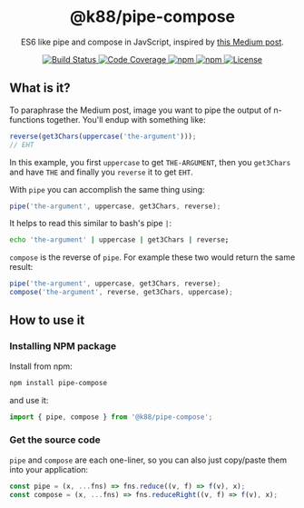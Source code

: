 <h1 align="center">@k88/pipe-compose</h1>
<p align="center">ES6 like pipe and compose in JavScript, inspired by <a href="https://medium.com/@dtipson/creating-an-es6ish-compose-in-javascript-ac580b95104a" target="_blank">this Medium post</a>.</p>

<p align="center">
    <a href="https://travis-ci.com/ktalebian/pipe-compose">
        <img src="https://travis-ci.com/ktalebian/pipe-compose.svg?branch=master" title="Build Status" />
    </a>
    <a href="https://codecov.io/gh/ktalebian/pipe-compose">
        <img src="https://codecov.io/gh/ktalebian/pipe-compose/branch/master/graph/badge.svg" title="Code Coverage" />
    </a>
    <a href="https://www.npmjs.com/package/@k88/pipe-compose">
        <img src="https://img.shields.io/npm/v/@k88/pipe-compose.svg?style=square" title="npm" />
    </a>
    <a href="https://www.npmjs.com/package/@k88/pipe-compose">
        <img src="https://img.shields.io/npm/dt/@k88/pipe-compose.svg?style=square" title="npm" />
    </a>
    <a href="./LICENSE">
        <img src="https://img.shields.io/npm/l/@k88/pipe-compose.svg?style=square" title="License" />
    </a>
</p>

## What is it?

To paraphrase the Medium post, image you want to pipe the output of n-functions together. You'll endup with something like:

```js
reverse(get3Chars(uppercase('the-argument')));
// EHT
```

In this example, you first `uppercase` to get `THE-ARGUMENT`, then you `get3Chars` and have `THE` and finally you `reverse` it to get `EHT`. 

With `pipe` you can accomplish the same thing using:

```js
pipe('the-argument', uppercase, get3Chars, reverse);
```

It helps to read this similar to bash's pipe `|`:

```bash
echo 'the-argument' | uppercase | get3Chars | reverse;
```

`compose` is the reverse of `pipe`. For example these two would return the same result:

```js
pipe('the-argument', uppercase, get3Chars, reverse);
compose('the-argument', reverse, get3Chars, uppercase);
```

## How to use it

### Installing NPM package

Install from npm:

```bash
npm install pipe-compose
```

and use it:

```js
import { pipe, compose } from '@k88/pipe-compose';
```

### Get the source code

`pipe` and `compose` are each one-liner, so you can also just copy/paste them into your application:

```js
const pipe = (x, ...fns) => fns.reduce((v, f) => f(v), x);
const compose = (x, ...fns) => fns.reduceRight((v, f) => f(v), x);
```
